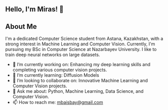 ## Hello, I'm Miras! 👋

<!--
**MirasBaisbay/MirasBaisbay** is a ✨ _special_ ✨ repository because its `README.md` (this file) appears on your GitHub profile.

Here are some ideas to get you started:

- 🔭 I’m currently working on ...
- 🌱 I’m currently learning ...
- 👯 I’m looking to collaborate on ...
- 🤔 I’m looking for help with ...
- 💬 Ask me about ...
- 
- 😄 Pronouns: ...
- ⚡ Fun fact: ...
-->

## About Me

I'm a dedicated Computer Science student from Astana, Kazakhstan, with a strong interest in Machine Learning and Computer Vision. Currently, I'm pursuing my BSc in Computer Science at Nazarbayev University. I like to train deep neural networks on large datasets.

- 🔭 I’m currently working on: Enhancing my deep learning skills and completing various computer vision projects.
- 🌱 I’m currently learning: Diffusion Models
- 🦍 I’m looking to collaborate on: Innovative Machine Learning and Computer Vision projects.
- 💬 Ask me about: Python, Machine Learning, Data Science, and Computer Vision.
- 📫 How to reach me: mbaisbay@gmail.com

